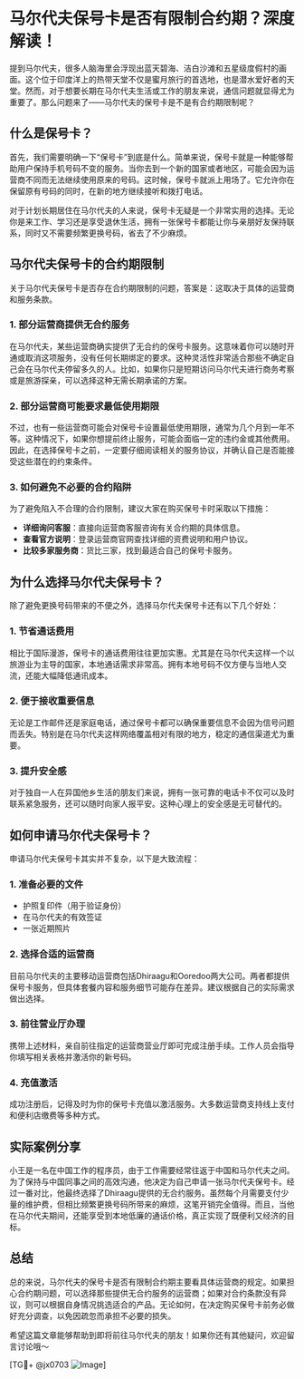 # 马尔代夫保号卡是否有限制合约期？深度解读！

提到马尔代夫，很多人脑海里会浮现出蓝天碧海、洁白沙滩和五星级度假村的画面。这个位于印度洋上的热带天堂不仅是蜜月旅行的首选地，也是潜水爱好者的天堂。然而，对于想要长期在马尔代夫生活或工作的朋友来说，通信问题就显得尤为重要了。那么问题来了——马尔代夫的保号卡是不是有合约期限制呢？

## 什么是保号卡？

首先，我们需要明确一下“保号卡”到底是什么。简单来说，保号卡就是一种能够帮助用户保持手机号码不变的服务。当你去到一个新的国家或者地区，可能会因为运营商不同而无法继续使用原来的号码。这时候，保号卡就派上用场了。它允许你在保留原有号码的同时，在新的地方继续接听和拨打电话。

对于计划长期居住在马尔代夫的人来说，保号卡无疑是一个非常实用的选择。无论你是来工作、学习还是享受退休生活，拥有一张保号卡都能让你与亲朋好友保持联系，同时又不需要频繁更换号码，省去了不少麻烦。

## 马尔代夫保号卡的合约期限制

关于马尔代夫保号卡是否存在合约期限制的问题，答案是：这取决于具体的运营商和服务条款。

### 1. **部分运营商提供无合约服务**
在马尔代夫，某些运营商确实提供了无合约的保号卡服务。这意味着你可以随时开通或取消这项服务，没有任何长期绑定的要求。这种灵活性非常适合那些不确定自己会在马尔代夫停留多久的人。比如，如果你只是短期访问马尔代夫进行商务考察或是旅游探亲，可以选择这种无需长期承诺的方案。

### 2. **部分运营商可能要求最低使用期限**
不过，也有一些运营商可能会对保号卡设置最低使用期限，通常为几个月到一年不等。这种情况下，如果你想提前终止服务，可能会面临一定的违约金或其他费用。因此，在选择保号卡之前，一定要仔细阅读相关的服务协议，并确认自己是否能接受这些潜在的约束条件。

### 3. **如何避免不必要的合约陷阱**
为了避免陷入不合理的合约限制，建议大家在购买保号卡时采取以下措施：
- **详细询问客服**：直接向运营商客服咨询有关合约期的具体信息。
- **查看官方说明**：登录运营商官网查找详细的资费说明和用户协议。
- **比较多家服务商**：货比三家，找到最适合自己的保号卡服务。

## 为什么选择马尔代夫保号卡？

除了避免更换号码带来的不便之外，选择马尔代夫保号卡还有以下几个好处：

### 1. **节省通话费用**
相比于国际漫游，保号卡的通话费用往往更加实惠。尤其是在马尔代夫这样一个以旅游业为主导的国家，本地通话需求非常高。拥有本地号码不仅方便与当地人交流，还能大幅降低通讯成本。

### 2. **便于接收重要信息**
无论是工作邮件还是家庭电话，通过保号卡都可以确保重要信息不会因为信号问题而丢失。特别是在马尔代夫这样网络覆盖相对有限的地方，稳定的通信渠道尤为重要。

### 3. **提升安全感**
对于独自一人在异国他乡生活的朋友们来说，拥有一张可靠的电话卡不仅可以及时联系紧急服务，还可以随时向家人报平安。这种心理上的安全感是无可替代的。

## 如何申请马尔代夫保号卡？

申请马尔代夫保号卡其实并不复杂，以下是大致流程：

### 1. **准备必要的文件**
- 护照复印件（用于验证身份）
- 在马尔代夫的有效签证
- 一张近期照片

### 2. **选择合适的运营商**
目前马尔代夫的主要移动运营商包括Dhiraagu和Ooredoo两大公司。两者都提供保号卡服务，但具体套餐内容和服务细节可能存在差异。建议根据自己的实际需求做出选择。

### 3. **前往营业厅办理**
携带上述材料，亲自前往指定的运营商营业厅即可完成注册手续。工作人员会指导你填写相关表格并激活你的新号码。

### 4. **充值激活**
成功注册后，记得及时为你的保号卡充值以激活服务。大多数运营商支持线上支付和便利店缴费等多种方式。

## 实际案例分享

小王是一名在中国工作的程序员，由于工作需要经常往返于中国和马尔代夫之间。为了保持与中国同事之间的高效沟通，他决定为自己申请一张马尔代夫保号卡。经过一番对比，他最终选择了Dhiraagu提供的无合约服务。虽然每个月需要支付少量的维护费，但相比频繁更换号码所带来的麻烦，这笔开销完全值得。而且，当他在马尔代夫期间，还能享受到本地低廉的通话价格，真正实现了既便利又经济的目标。

## 总结

总的来说，马尔代夫的保号卡是否有限制合约期主要看具体运营商的规定。如果担心合约期问题，可以选择那些提供无合约服务的运营商；如果对合约条款没有异议，则可以根据自身情况挑选适合的产品。无论如何，在决定购买保号卡前务必做好充分调查，以免因疏忽而承担不必要的损失。

希望这篇文章能够帮助到即将前往马尔代夫的朋友！如果你还有其他疑问，欢迎留言讨论哦～  

[TG💪+ @jx0703 ![Image](https://github.com/user-attachments/assets/dbca1d08-cadb-493c-b0ec-ad6f7a83f270)]